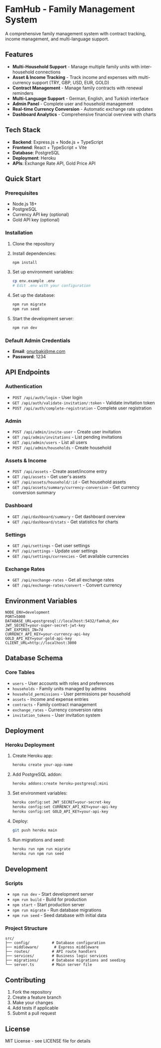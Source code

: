 # FamHub - Family Management System

A comprehensive family management system with contract tracking, income management, and multi-language support.

## Features

- **Multi-Household Support** - Manage multiple family units with inter-household connections
- **Asset & Income Tracking** - Track income and expenses with multi-currency support (TRY, GBP, USD, EUR, GOLD)
- **Contract Management** - Manage family contracts with renewal reminders
- **Multi-Language Support** - German, English, and Turkish interface
- **Admin Panel** - Complete user and household management
- **Real-time Currency Conversion** - Automatic exchange rate updates
- **Dashboard Analytics** - Comprehensive financial overview with charts

## Tech Stack

- **Backend**: Express.js + Node.js + TypeScript
- **Frontend**: React + TypeScript + Vite
- **Database**: PostgreSQL
- **Deployment**: Heroku
- **APIs**: Exchange Rate API, Gold Price API

## Quick Start

### Prerequisites

- Node.js 18+
- PostgreSQL
- Currency API key (optional)
- Gold API key (optional)

### Installation

1. Clone the repository
2. Install dependencies:
   ```bash
   npm install
   ```

3. Set up environment variables:
   ```bash
   cp env.example .env
   # Edit .env with your configuration
   ```

4. Set up the database:
   ```bash
   npm run migrate
   npm run seed
   ```

5. Start the development server:
   ```bash
   npm run dev
   ```

### Default Admin Credentials

- **Email**: onurbaki@me.com
- **Password**: 1234

## API Endpoints

### Authentication
- `POST /api/auth/login` - User login
- `GET /api/auth/validate-invitation/:token` - Validate invitation token
- `POST /api/auth/complete-registration` - Complete user registration

### Admin
- `POST /api/admin/invite-user` - Create user invitation
- `GET /api/admin/invitations` - List pending invitations
- `GET /api/admin/users` - List all users
- `POST /api/admin/households` - Create household

### Assets & Income
- `POST /api/assets` - Create asset/income entry
- `GET /api/assets` - Get user's assets
- `GET /api/assets/household/:id` - Get household assets
- `GET /api/assets/summary/currency-conversion` - Get currency conversion summary

### Dashboard
- `GET /api/dashboard/summary` - Get dashboard overview
- `GET /api/dashboard/stats` - Get statistics for charts

### Settings
- `GET /api/settings` - Get user settings
- `PUT /api/settings` - Update user settings
- `GET /api/settings/currencies` - Get available currencies

### Exchange Rates
- `GET /api/exchange-rates` - Get all exchange rates
- `GET /api/exchange-rates/convert` - Convert currency

## Environment Variables

```env
NODE_ENV=development
PORT=5000
DATABASE_URL=postgresql://localhost:5432/famhub_dev
JWT_SECRET=your-super-secret-jwt-key
JWT_EXPIRES_IN=7d
CURRENCY_API_KEY=your-currency-api-key
GOLD_API_KEY=your-gold-api-key
CLIENT_URL=http://localhost:3000
```

## Database Schema

### Core Tables
- `users` - User accounts with roles and preferences
- `households` - Family units managed by admins
- `household_permissions` - User permissions per household
- `assets` - Income and expense entries
- `contracts` - Family contract management
- `exchange_rates` - Currency conversion rates
- `invitation_tokens` - User invitation system

## Deployment

### Heroku Deployment

1. Create Heroku app:
   ```bash
   heroku create your-app-name
   ```

2. Add PostgreSQL addon:
   ```bash
   heroku addons:create heroku-postgresql:mini
   ```

3. Set environment variables:
   ```bash
   heroku config:set JWT_SECRET=your-secret-key
   heroku config:set CURRENCY_API_KEY=your-api-key
   heroku config:set GOLD_API_KEY=your-api-key
   ```

4. Deploy:
   ```bash
   git push heroku main
   ```

5. Run migrations and seed:
   ```bash
   heroku run npm run migrate
   heroku run npm run seed
   ```

## Development

### Scripts

- `npm run dev` - Start development server
- `npm run build` - Build for production
- `npm start` - Start production server
- `npm run migrate` - Run database migrations
- `npm run seed` - Seed database with initial data

### Project Structure

```
src/
├── config/          # Database configuration
├── middleware/       # Express middleware
├── routes/          # API route handlers
├── services/        # Business logic services
├── migrations/      # Database migrations and seeding
└── server.ts        # Main server file
```

## Contributing

1. Fork the repository
2. Create a feature branch
3. Make your changes
4. Add tests if applicable
5. Submit a pull request

## License

MIT License - see LICENSE file for details